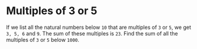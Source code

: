 # Multiples of 3 or 5
If we list all the natural numbers below `10` that are multiples of `3` or `5`, we get `3, 5, 6` and `9`. The sum of these multiples is `23`.
Find the sum of all the multiples of `3` or `5` below `1000`.